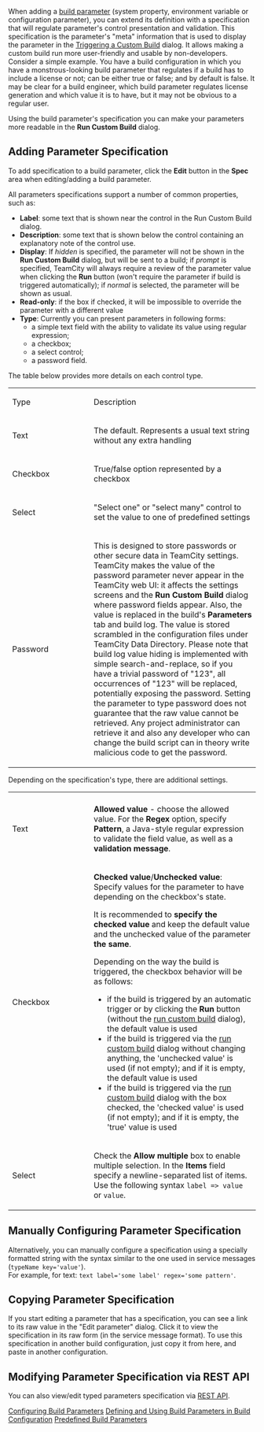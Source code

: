[//]: # (title: Typed Parameters)
[//]: # (auxiliary-id: Typed Parameters)

When adding a [build parameter](configuring-build-parameters.md) (system property, environment variable or configuration parameter), you can extend its definition with a specification that will regulate parameter's control presentation and validation. This specification is the parameter's "meta" information that is used to display the parameter in the [Triggering a Custom Build](triggering-a-custom-build.md) dialog. It allows making a custom build run more user\-friendly and usable by non\-developers. Consider a simple example. You have a build configuration in which you have a monstrous\-looking build parameter that regulates if a build has to include a license or not; can be either true or false; and by default is false. It may be clear for a build engineer, which build parameter regulates license generation and which value it is to have, but it may not be obvious to a regular user.

Using the build parameter's specification you can make your parameters more readable in the __Run Custom Build__ dialog.

## Adding Parameter Specification

To add specification to a build parameter, click the __Edit__ button in the __Spec__ area when editing/adding a build parameter.

All parameters specifications support a number of common properties, such as:
* __Label__: some text that is shown near the control in the Run Custom Build dialog.
* __Description__: some text that is shown below the control containing an explanatory note of the control use.
* __Display__: If _hidden_ is specified, the parameter will not be shown in the __Run Custom Build__ dialog, but will be sent to a build; if _prompt_ is specified, TeamCity will always require a review of the parameter value when clicking the __Run__ button (won't require the parameter if build is triggered automatically); if _normal_ is selected, the parameter will be shown as usual.
* __Read\-only__: if the box if checked, it will be impossible to override the parameter with a different value  
* __Type__: Currently you can present parameters in following forms:
   * a simple text field with the ability to validate its value using regular expression;
   * a checkbox;
   * a select control;
   * a password field.

The table below provides more details on each control type.

<table><tr>

<td width="150">

Type


</td>

<td>

Description


</td></tr><tr>

<td>

Text


</td>

<td>

The default. Represents a usual text string without any extra handling


</td></tr><tr>

<td>

Checkbox


</td>

<td>

True/false option represented by a checkbox


</td></tr><tr>

<td>

Select


</td>

<td>

"Select one" or "select many" control to set the value to one of predefined settings


</td></tr><tr>

<td>

Password


</td>

<td>

 This is designed to store passwords or other secure data in TeamCity settings. TeamCity makes the value of the password parameter never appear in the TeamCity web UI: it affects the settings screens and the __Run Custom Build__ dialog where password fields appear. Also, the value is replaced in the build's __Parameters__ tab and build log. The value is stored scrambled in the configuration files under TeamCity Data Directory. Please note that build log value hiding is implemented with simple search\-and\-replace, so if you have a trivial password of "123", all occurrences of "123" will be replaced, potentially exposing the password. Setting the parameter to type password does not guarantee that the raw value cannot be retrieved. Any project administrator can retrieve it and also any developer who can change the build script can in theory write malicious code to get the password.


</td></tr></table>

Depending on the specification's type, there are additional settings.

<table>

<tr><td width="150"></td><td></td></tr>

<tr>

<td>

Text


</td>

<td>

__Allowed value__ \- choose the allowed value. For the __Regex__ option, specify __Pattern__, a Java\-style regular expression to validate the field value, as well as a __validation message__.


</td></tr><tr>

<td>

Checkbox


</td>

<td>

__Checked value__/__Unchecked value__: Specify values for the parameter to have depending on the checkbox's state.

It is recommended to __specify the checked value__ and keep the default value and the unchecked value of the parameter __the same__.

Depending on the way the build is triggered, the checkbox behavior will be as follows:
* if the build is triggered by an automatic trigger or by clicking the __Run__ button (without the [run custom build](triggering-a-custom-build.md) dialog), the default value is used
* if the build is triggered via the [run custom build](triggering-a-custom-build.md) dialog without changing anything, the 'unchecked value' is used (if not empty); and if it is empty, the default value is used
* if the build is triggered via the [run custom build](triggering-a-custom-build.md) dialog with the box checked, the 'checked value' is used (if not empty); and if it is empty, the 'true' value is used


</td></tr><tr>

<td>

Select


</td>

<td>

Check the __Allow multiple__ box to enable multiple selection. In the __Items__ field specify a newline\-separated list of items. Use the following syntax `label => value` or `value`.


</td></tr></table>

## Manually Configuring Parameter Specification

Alternatively, you can manually configure a specification using a specially formatted string with the syntax similar to the one used in service messages (`typeName key='value'`).   
For example, for text: `text label='some label' regex='some pattern'`.

## Copying Parameter Specification

If you start editing a parameter that has a specification, you can see a link to its raw value in the "Edit parameter" dialog. Click it to view the specification in its raw form (in the service message format). To use this specification in another build configuration, just copy it from here, and paste in another configuration.

## Modifying Parameter Specification via REST API

You can also view/edit typed parameters specification via [REST API](rest-api.md#Typed+Parameters+Specification).

 <seealso>
        <category ref="admin-guide">
            <a href="configuring-build-parameters.md">Configuring Build Parameters</a>
            <a href="configuring-build-parameters.md">Defining and Using Build Parameters in Build Configuration</a>
            <a href="predefined-build-parameters.md">Predefined Build Parameters</a>
        </category>
</seealso>